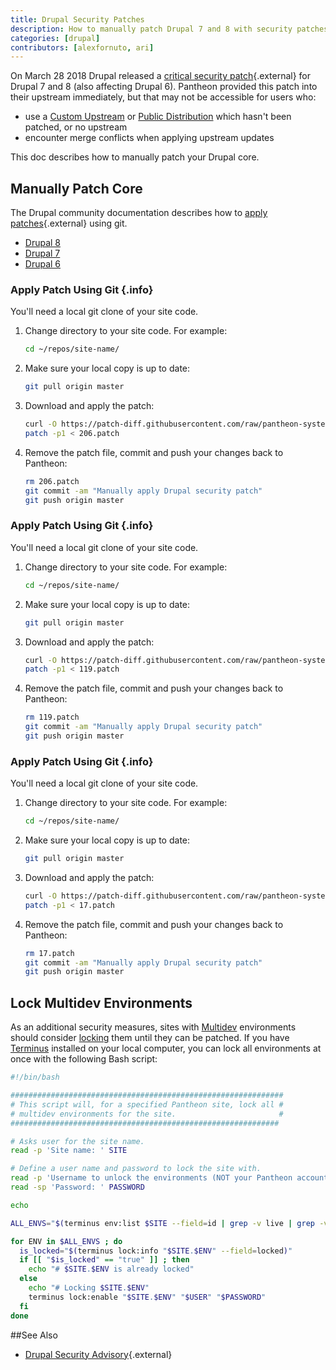 ```yaml
---
title: Drupal Security Patches
description: How to manually patch Drupal 7 and 8 with security patches, ahead of the upstream updates.
categories: [drupal]
contributors: [alexfornuto, ari]
---
```


On March 28 2018 Drupal released a [critical security patch](https://www.drupal.org/SA-CORE-2018-002){.external} for Drupal 7 and 8 (also affecting Drupal 6). Pantheon provided this patch into their upstream immediately, but that may not be accessible for users who:

 - use a [Custom Upstream](/docs/custom-upstream/) or [Public Distribution](/docs/start-state/#public-distributions) which hasn't been patched, or no upstream
 - encounter merge conflicts when applying upstream updates

This doc describes how to manually patch your Drupal core.

## Manually Patch Core

The Drupal community documentation describes how to [apply patches](https://www.drupal.org/patch/apply){.external} using git.


<ul class="nav nav-tabs" role="tablist">
  <li id="tab-1-id" role="presentation" class="active"><a href="#tab-1-anchor" aria-controls="tab-1-anchor" role="tab" data-toggle="tab">Drupal 8</a></li>
  <li id="tab-2-id" role="presentation"><a href="#tab-2-anchor" aria-controls="tab-2-anchor" role="tab" data-toggle="tab">Drupal 7</a></li>
  <li id="tab-3-id" role="presentation"><a href="#tab-3-anchor" aria-controls="tab-3-anchor" role="tab" data-toggle="tab">Drupal 6</a></li>
</ul>
<div class="tab-content">

<div role="tabpanel" class="tab-pane active" id="tab-1-anchor" markdown="1">

### Apply Patch Using Git {.info}

You'll need a local git clone of your site code.

1. Change directory to your site code. For example:

    ```bash
    cd ~/repos/site-name/
    ```

2. Make sure your local copy is up to date:

    ```bash
    git pull origin master
    ```

3. Download and apply the patch:

    ```bash
    curl -O https://patch-diff.githubusercontent.com/raw/pantheon-systems/drops-8/pull/206.patch
    patch -p1 < 206.patch
    ```

4. Remove the patch file, commit and push your changes back to Pantheon:

    ```bash
    rm 206.patch
    git commit -am "Manually apply Drupal security patch"
    git push origin master
    ```

</div>

<div role="tabpanel" class="tab-pane" id="tab-2-anchor" markdown="1">

### Apply Patch Using Git {.info}

You'll need a local git clone of your site code.

1. Change directory to your site code. For example:

    ```bash
    cd ~/repos/site-name/
    ```

2. Make sure your local copy is up to date:

    ```bash
    git pull origin master
    ```

3. Download and apply the patch:

    ```bash
    curl -O https://patch-diff.githubusercontent.com/raw/pantheon-systems/drops-7/pull/119.patch
    patch -p1 < 119.patch
    ```

4. Remove the patch file, commit and push your changes back to Pantheon:

    ```bash
    rm 119.patch
    git commit -am "Manually apply Drupal security patch"
    git push origin master
    ```

</div>

<div role="tabpanel" class="tab-pane" id="tab-3-anchor" markdown="1">

### Apply Patch Using Git {.info}

You'll need a local git clone of your site code.

1. Change directory to your site code. For example:

    ```bash
    cd ~/repos/site-name/
    ```

2. Make sure your local copy is up to date:

    ```bash
    git pull origin master
    ```

3. Download and apply the patch:

    ```bash
    curl -O https://patch-diff.githubusercontent.com/raw/pantheon-systems/drops-6/pull/17.patch
    patch -p1 < 17.patch
    ```

4. Remove the patch file, commit and push your changes back to Pantheon:

    ```bash
    rm 17.patch
    git commit -am "Manually apply Drupal security patch"
    git push origin master
    ```

</div>

</div>

## Lock Multidev Environments

As an additional security measures, sites with [Multidev](/docs/multidev/) environments should consider [locking](/docs/security/) them until they can be patched. If you have [Terminus](/docs/terminus/) installed on your local computer, you can lock all environments at once with the following Bash script:

```bash
#!/bin/bash

#############################################################
# This script will, for a specified Pantheon site, lock all #
# multidev environments for the site.                       #
############################################################

# Asks user for the site name.
read -p 'Site name: ' SITE

# Define a user name and password to lock the site with.
read -p 'Username to unlock the environments (NOT your Pantheon account username): ' USER
read -sp 'Password: ' PASSWORD

echo

ALL_ENVS="$(terminus env:list $SITE --field=id | grep -v live | grep -v dev | grep -v test)"

for ENV in $ALL_ENVS ; do
  is_locked="$(terminus lock:info "$SITE.$ENV" --field=locked)"
  if [[ "$is_locked" == "true" ]] ; then
    echo "# $SITE.$ENV is already locked"
  else
    echo "# Locking $SITE.$ENV"
    terminus lock:enable "$SITE.$ENV" "$USER" "$PASSWORD"
  fi
done

```

##See Also

 - [Drupal Security Advisory](https://www.drupal.org/SA-CORE-2018-002){.external}
